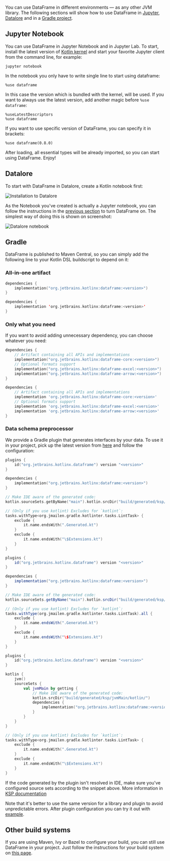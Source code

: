 [//]: # (title: Installation)

You can use DataFrame in different environments — as any other JVM library.
The following sections will show how to use DataFrame in [Jupyter](#jupyter-notebook), [Datalore](#datalore) and in a [Gradle project](#gradle).

## Jupyter Notebook

You can use DataFrame in Jupyter Notebook and in Jupyter Lab.
To start, install the latest version of [Kotlin kernel](https://github.com/Kotlin/kotlin-jupyter#installation) and start your favorite Jupyter client from
the command line, for example:

```shell
jupyter notebook
```

In the notebook you only have to write single line to start using dataframe:

```text
%use dataframe
```

In this case the version which is bundled with the kernel, will be used.
If you want to always use the latest version, add another magic before `%use dataframe`:

```text
%useLatestDescriptors
%use dataframe
```

If you want to use specific version of DataFrame, you can specify it in brackets:

```text
%use dataframe(0.8.0)
```

After loading, all essential types will be already imported, so you can start using DataFrame. Enjoy!

## Datalore

To start with DataFrame in Datalore, create a Kotlin notebook first:

![Installation to Datalore](datalore-1.png)

As the Notebook you've created is actually a Jupyter notebook, you can follow the instructions in the [previous section](#jupyter-notebook) to turn DataFrame on. The simplest way of doing this is shown on screenshot:

![Datalore notebook](datalore-2.png)

## Gradle

DataFrame is published to Maven Central, so you can simply add the following line to your Kotlin DSL
buildscript to depend on it:

### All-in-one artifact

<tabs>
<tab title="Kotlin DSL">

```kotlin
dependencies {
    implementation("org.jetbrains.kotlinx:dataframe:<version>")
}
```

</tab>

<tab title="Groovy DSL">

```kotlin
dependencies {
    implementation 'org.jetbrains.kotlinx:dataframe:<version>'
}
```

</tab>

</tabs>

### Only what you need

If you want to avoid adding unnecessary dependency, you can choose whatever you need:

<tabs>
<tab title="Kotlin DSL">

```kotlin
dependencies {
    // Artifact containing all APIs and implementations
    implementation("org.jetbrains.kotlinx:dataframe-core:<version>")
    // Optional formats support
    implementation("org.jetbrains.kotlinx:dataframe-excel:<version>")
    implementation("org.jetbrains.kotlinx:dataframe-arrow:<version>")
}
```

</tab>

<tab title="Groovy DSL">

```groovy
dependencies {
    // Artifact containing all APIs and implementations
    implementation 'org.jetbrains.kotlinx:dataframe-core:<version>'
    // Optional formats support 
    implementation 'org.jetbrains.kotlinx:dataframe-excel:<version>'
    implementation 'org.jetbrains.kotlinx:dataframe-arrow:<version>'
}
```

</tab>

</tabs>

### Data schema preprocessor

We provide a Gradle plugin that generates interfaces by your data.
To use it in your project, pick up the latest version from [here](https://plugins.gradle.org/plugin/org.jetbrains.kotlinx.dataframe)
and follow the configuration:

<tabs>
<tab title="Kotlin DSL">

```kotlin
plugins {
    id("org.jetbrains.kotlinx.dataframe") version "<version>"
}

dependencies {
    implementation("org.jetbrains.kotlinx:dataframe:<version>")
}

// Make IDE aware of the generated code:
kotlin.sourceSets.getByName("main").kotlin.srcDir("build/generated/ksp/main/kotlin/")

// (Only if you use kotlint) Excludes for `kotlint`:
tasks.withType<org.jmailen.gradle.kotlinter.tasks.LintTask> {
    exclude {
        it.name.endsWith(".Generated.kt")
    }
    exclude {
        it.name.endsWith("\$Extensions.kt")
    }
}
```

</tab>

<tab title="Groovy DSL">

```groovy
plugins {
    id("org.jetbrains.kotlinx.dataframe") version "<version>"
}

dependencies {
    implementation("org.jetbrains.kotlinx:dataframe:<version>")
}

// Make IDE aware of the generated code:
kotlin.sourceSets.getByName("main").kotlin.srcDir("build/generated/ksp/main/kotlin/")

// (Only if you use kotlint) Excludes for `kotlint`:
tasks.withType(org.jmailen.gradle.kotlinter.tasks.LintTask).all {
    exclude {
        it.name.endsWith(".Generated.kt")
    }
    exclude {
        it.name.endsWith("\$Extensions.kt")
    }
}
```

</tab>

<tab title="Multiplatform (JVM target Only)">

```kotlin
plugins {
    id("org.jetbrains.kotlinx.dataframe") version "<version>"
}

kotlin {
    jvm()
    sourceSets {
        val jvmMain by getting {
            // Make IDE aware of the generated code:
            kotlin.srcDir("build/generated/ksp/jvmMain/kotlin/")
            dependencies {
                implementation("org.jetbrains.kotlinx:dataframe:<version>")
            }
        }
    }
}

// (Only if you use kotlint) Excludes for `kotlint`:
tasks.withType<org.jmailen.gradle.kotlinter.tasks.LintTask> {
    exclude {
        it.name.endsWith(".Generated.kt")
    }
    exclude {
        it.name.endsWith("\$Extensions.kt")
    }
}
```

</tab>

</tabs>

<note>

If the code generated by the plugin isn't resolved in IDE, make sure you've configured source sets according to the snippet above. More information in [KSP documentation](https://github.com/google/ksp/blob/main/docs/quickstart.md#make-ide-aware-of-generated-code)

</note>

Note that it's better to use the same version for a library and plugin to avoid unpredictable errors.
After plugin configuration you can try it out with [example](gradle.md#annotation-processing).

## Other build systems

If you are using Maven, Ivy or Bazel to configure your build, you can still use DataFrame in your project.
Just follow the instructions for your build system on [this page](https://search.maven.org/artifact/org.jetbrains.kotlinx/dataframe/0.8.0/jar).
